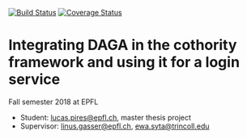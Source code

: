 [![Build Status](https://travis-ci.org/dedis/student_18_daga.svg?branch=onet_cothority)](https://travis-ci.org/dedis/student_18_daga) [![Coverage Status](https://coveralls.io/repos/github/dedis/student_18_daga/badge.svg?branch=master)](https://coveralls.io/github/dedis/student_18_daga?branch=master)

# Integrating DAGA in the cothority framework and using it for a login service


Fall semester 2018 at EPFL
- Student: lucas.pires@epfl.ch, master thesis project
- Supervisor: linus.gasser@epfl.ch, ewa.syta@trincoll.edu
